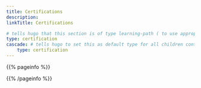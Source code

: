 ```yaml
---
title: Certifications
description:
linkTitle: Certifications

# tells hugo that this section is of type learning-path ( to use appropiate templates )
type: certification
cascade: # tells hugo to set this as default type for all children content in this section
    type: certification
---
```


<!-- This page is only used in local dev setup , this wont be used or rendered in production -->

{{% pageinfo %}}

{{% /pageinfo %}}
